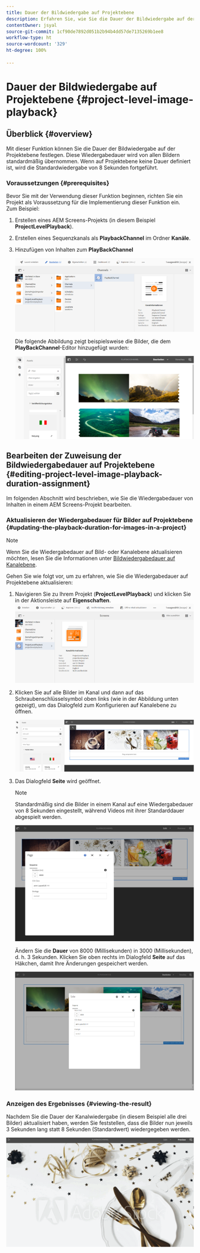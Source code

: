 ```yaml
---
title: Dauer der Bildwiedergabe auf Projektebene
description: Erfahren Sie, wie Sie die Dauer der Bildwiedergabe auf der Projektebene festlegen.
contentOwner: jsyal
source-git-commit: 1cf90de7892d051b2b94b4dd57de7135269b1ee8
workflow-type: ht
source-wordcount: '329'
ht-degree: 100%

---
```



# Dauer der Bildwiedergabe auf Projektebene {#project-level-image-playback}

## Überblick {#overview}

Mit dieser Funktion können Sie die Dauer der Bildwiedergabe auf der Projektebene festlegen. Diese Wiedergabedauer wird von allen Bildern standardmäßig übernommen. Wenn auf Projektebene keine Dauer definiert ist, wird die Standardwiedergabe von 8 Sekunden fortgeführt.

### Voraussetzungen {#prerequisites}

Bevor Sie mit der Verwendung dieser Funktion beginnen, richten Sie ein Projekt als Voraussetzung für die Implementierung dieser Funktion ein.  Zum Beispiel:

1. Erstellen eines AEM Screens-Projekts (in diesem Beispiel **ProjectLevelPlayback**).
1. Erstellen eines Sequenzkanals als **PlaybackChannel** im Ordner **Kanäle**.
1. Hinzufügen von Inhalten zum **PlayBackChannel**

   ![Assets](assets/image_playback1.png)

   Die folgende Abbildung zeigt beispielsweise die Bilder, die dem **PlayBackChannel**-Editor hinzugefügt wurden:

   ![Assets](assets/image_playback2.png)

## Bearbeiten der Zuweisung der Bildwiedergabedauer auf Projektebene {#editing-project-level-image-playback-duration-assignment}

Im folgenden Abschnitt wird beschrieben, wie Sie die Wiedergabedauer von Inhalten in einem AEM Screens-Projekt bearbeiten.

### Aktualisieren der Wiedergabedauer für Bilder auf Projektebene {#updating-the-playback-duration-for-images-in-a-project}


>[!NOTE]
>
>Wenn Sie die Wiedergabedauer auf Bild- oder Kanalebene aktualisieren möchten, lesen Sie die Informationen unter [Bildwiedergabedauer auf Kanalebene](channel-level-image-playback.md).

Gehen Sie wie folgt vor, um zu erfahren, wie Sie die Wiedergabedauer auf Projektebene aktualisieren:

1. Navigieren Sie zu Ihrem Projekt (**ProjectLevelPlayback**) und klicken Sie in der Aktionsleiste auf **Eigenschaften**.
   ![Assets](assets/image_playback3.png)

1. Klicken Sie auf alle Bilder im Kanal und dann auf das Schraubenschlüsselsymbol oben links (wie in der Abbildung unten gezeigt), um das Dialogfeld zum Konfigurieren auf Kanalebene zu öffnen.

   ![screen_shot_2019-06-25at95945am](assets/screen_shot_2019-06-25at95945am.png)

1. Das Dialogfeld **Seite** wird geöffnet.

   >[!NOTE]
   >
   >Standardmäßig sind die Bilder in einem Kanal auf eine Wiedergabedauer von 8 Sekunden eingestellt, während Videos mit ihrer Standarddauer abgespielt werden.

   ![screen_shot_2019-06-25at100343am](assets/screen_shot_2019-06-25at100343am.png)

   Ändern Sie die **Dauer** von 8000 (Millisekunden) in 3000 (Millisekunden), d. h. 3 Sekunden. Klicken Sie oben rechts im Dialogfeld **Seite** auf das Häkchen, damit Ihre Änderungen gespeichert werden.

   ![screen_shot_2019-06-25at101527am](assets/screen_shot_2019-06-25at101527am.png)

### Anzeigen des Ergebnisses {#viewing-the-result}

Nachdem Sie die Dauer der Kanalwiedergabe (in diesem Beispiel alle drei Bilder) aktualisiert haben, werden Sie feststellen, dass die Bilder nun jeweils 3 Sekunden lang statt 8 Sekunden (Standardwert) wiedergegeben werden.

![channel_preview](assets/channel_preview.gif)

